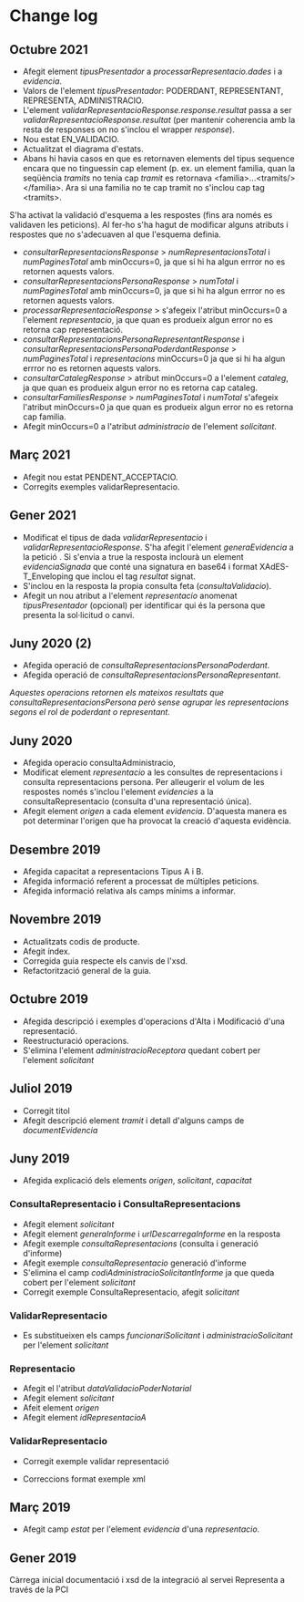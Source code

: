 # Change log

## Octubre 2021
- Afegit element _tipusPresentador_ a _processarRepresentacio.dades_ i a _evidencia_.
- Valors de l'element _tipusPresentador_: PODERDANT, REPRESENTANT, REPRESENTA, ADMINISTRACIO.
- L'element _validarRepresentacioResponse.response.resultat_ passa a ser _validarRepresentacioResponse.resultat_ (per mantenir coherencia amb la resta de responses on no s'inclou el wrapper _response_).
- Nou estat EN_VALIDACIO.
- Actualitzat el diagrama d'estats.
- Abans hi havia casos en que es retornaven elements del tipus sequence encara que no tinguessin cap element (p. ex. un element familia, quan la seqüència _tramits_ no tenia cap _tramit_ es retornava &lt;familia&gt;...&lt;tramits/&gt;&lt;/familia&gt;. Ara si una familia no te cap tramit no s'inclou cap tag &lt;tramits&gt;.

S'ha activat la validació d'esquema a les respostes (fins ara només es validaven les peticions). Al fer-ho s'ha hagut de modificar alguns atributs i respostes que no s'adecuaven al que l'esquema definia.
- _consultarRepresentacionsResponse_ > _numRepresentacionsTotal_ i _numPaginesTotal_ amb minOccurs=0, ja que si hi ha algun errror no es retornen aquests valors.
- _consultarRepresentacionsPersonaResponse_ > _numTotal_ i _numPaginesTotal_ amb minOccurs=0, ja que si hi ha algun errror no es retornen aquests valors.
- _processarRepresentacioResponse_ > s'afegeix l'atribut minOccurs=0 a l'element _representacio_, ja que quan es produeix algun error no es retorna cap representació.
- _consultarRepresentacionsPersonaRepresentantResponse_ i _consultarRepresentacionsPersonaPoderdantResponse_ > _numPaginesTotal_ i _representacions_ minOccurs=0 ja que si hi ha algun errror no es retornen aquests valors.
- _consultarCatalegResponse_ > atribut minOccurs=0 a l'element _cataleg_, ja que quan es produeix algun error no es retorna cap cataleg.
- _consultarFamiliesResponse_ > _numPaginesTotal_ i _numTotal_ s'afegeix l'atribut minOccurs=0 ja que quan es produeix algun error no es retorna cap familia.
- Afegit minOccurs=0 a l'atribut _administracio_ de l'element _solicitant_.

  
## Març 2021
- Afegit nou estat PENDENT_ACCEPTACIO.
- Corregits exemples validarRepresentacio.

## Gener 2021
- Modificat el tipus de dada _validarRepresentacio_ i _validarRepresentacioResponse_. S'ha afegit l'element _generaEvidencia_ a la petició . Si s'envia a true la resposta inclourà un element _evidenciaSignada_ que conté una signatura en base64 i format XAdES-T_Enveloping que inclou el tag _resultat_ signat.
- S'inclou en la resposta la propia consulta feta (_consultaValidacio_).
- Afegit un nou atribut a l'element _representacio_ anomenat _tipusPresentador_ (opcional) per identificar qui és la persona que presenta la sol·licitud o canvi.


## Juny 2020 (2)
- Afegida operació de _consultaRepresentacionsPersonaPoderdant_.
- Afegida operació de _consultaRepresentacionsPersonaRepresentant_.

_Aquestes operacions retornen els mateixos resultats que _consultaRepresentacionsPersona_ però sense agrupar les representacions segons el rol de poderdant o representant._

## Juny 2020
- Afegida operacio consultaAdministracio,
- Modificat element _representacio_ a les consultes de representacions i consulta representacions persona. Per alleugerir el volum de les respostes només s'inclou l'element _evidencies_ a la consultaRepresentacio (consulta d'una representació única).
- Afegit element _origen_ a cada element _evidencia_. D'aquesta manera es pot determinar l'origen que ha provocat la creació d'aquesta evidència.

## Desembre 2019
- Afegida capacitat a representacions Tipus A i B.
- Afegida informació referent a processat de múltiples peticions.
- Afegida informació relativa als camps mínims a informar.

## Novembre 2019
- Actualitzats codis de producte.
- Afegit índex.
- Corregida guia respecte els canvis de l'xsd.
- Refactorització general de la guia.

## Octubre 2019
- Afegida descripció i exemples d'operacions d'Alta i Modificació d'una representació.
- Reestructuració operacions.
- S'elimina l'element _administracioReceptora_ quedant cobert per l'element _solicitant_

## Juliol 2019
- Corregit titol
- Afegit descripció element _tramit_ i detall d'alguns camps de _documentEvidencia_

## Juny 2019
- Afegida explicació dels elements _origen_, _solicitant_, _capacitat_

### ConsultaRepresentacio i ConsultaRepresentacions
- Afegit element _solicitant_
- Afegit element _generaInforme_ i _urlDescarregaInforme_ en la resposta
- Afegit exemple _consultaRepresentacions_ (consulta i  generació d'informe)
- Afegit exemple _consultaRepresentacio_ generació d'informe
- S'elimina el camp _codiAdministracioSolicitantInforme_ ja que queda cobert per l'element _solicitant_
- Corregit exemple ConsultaRepresentacio, afegit _solicitant_
### ValidarRepresentacio
- Es substitueixen els camps _funcionariSolicitant_ i _administracioSolicitant_ per l'element _solicitant_

### Representacio
- Afegit el l'atribut _dataValidacioPoderNotarial_
- Afegit element _solicitant_
- Afeit element _origen_
- Afegit element _idRepresentacioA_

### ValidarRepresentacio
- Corregit exemple validar representació

- Correccions format exemple xml

## Març 2019
- Afegit camp _estat_ per l'element _evidencia_ d'una _representacio_.

## Gener 2019
Càrrega inicial documentació i xsd de la integració al servei Representa a través de la PCI
<!--stackedit_data:
eyJoaXN0b3J5IjpbNTI1NDE1MzU0XX0=
-->
